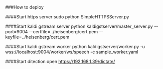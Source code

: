 ###How to deploy


####Start https server
sudo python SimpleHTTPSServer.py

####Start kaldi gstream server
python kaldigstserver/master_server.py --port=9004 --certfile=../heisenberg/cert.pem  --keyfile=../heisenberg/cert.pem

####Start kaldi gstream worker
python kaldigstserver/worker.py -u wss://localhost:9004/worker/ws/speech -c sample_worker.yaml

####Start ditection
open https://192.168.1.39/dictate/